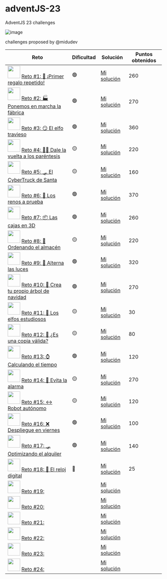 # adventJS-23
AdventJS 23 challenges

![image](https://github.com/sergitxu/adventJS-23/assets/16776855/8acbe2f2-9803-427c-bd0c-9a2b09605786)

challenges proposed by @midudev

| Reto | Dificultad | Solución | Puntos obtenidos |
| --- | --- | --- | --- |
| <img src="https://adventjs.dev/challenges-2023/1.png" width="40px"> [Reto #1: 🎁 ¡Primer regalo repetido!](https://adventjs.dev/es/challenges/2023/1) | 🟢 | [Mi solución](https://github.com/sergitxu/adventJS-23/blob/main/01%20Primer%20regalo%20repetido/01.js) | 260 |
|<img src="https://adventjs.dev/challenges-2023/12.png" width="40px">  [Reto #2: 🏭 Ponemos en marcha la fábrica](https://adventjs.dev/es/challenges/2023/2) | 🟢 | [Mi solución](https://github.com/sergitxu/adventJS-23/blob/main/02%20La%20fabrica%20en%20marcha/02.js) | 270 |
|<img src="https://adventjs.dev/challenges-2023/3.png" width="40px">  [Reto #3: 😏 El elfo travieso](https://adventjs.dev/es/challenges/2023/3) | 🟢 | [Mi solución](https://github.com/sergitxu/adventJS-23/blob/main/03%20El%20elfo%20travieso/03.js) | 360 |
|<img src="https://adventjs.dev/challenges-2023/4.png" width="40px">  [Reto #4: 😵‍💫 Dale la vuelta a los paréntesis](https://adventjs.dev/es/challenges/2023/4) | 🟡 | [Mi solución](https://github.com/sergitxu/adventJS-23/blob/main/04%20Dale%20vuelta%20a%20los%20parentesis/04.js) | 220 |
|<img src="https://adventjs.dev/challenges-2023/5.png" width="40px">  [Reto #5: 🛷 El CyberTruck de Santa](https://adventjs.dev/es/challenges/2023/5) | 🟡 | [Mi solución](https://github.com/sergitxu/adventJS-23/blob/main/05%20El%20Cybertruck%20de%20Santa/05.js) | 160 |
|<img src="https://adventjs.dev/challenges-2023/6.png" width="40px">  [Reto #6: 🦌 Los renos a prueba](https://adventjs.dev/es/challenges/2023/6) | 🟢 | [Mi solución](https://github.com/sergitxu/adventJS-23/blob/main/06%20Los%20renos%20a%20prueba/06.js) | 370 |
|<img src="https://adventjs.dev/challenges-2023/7.png" width="40px">  [Reto #7: 📦 Las cajas en 3D](https://adventjs.dev/es/challenges/2023/7) | 🟢 | [Mi solución](https://github.com/sergitxu/adventJS-23/blob/main/07%20cajas%20en%203D/07.js) | 260 |
|<img src="https://adventjs.dev/challenges-2023/8.png" width="40px">  [Reto #8: 🏬 Ordenando el almacén](https://adventjs.dev/es/challenges/2023/8) | 🟡 | [Mi solución](https://github.com/sergitxu/adventJS-23/blob/main/08%20Ordenando%20el%20almacen/08.js) | 220 |
|<img src="https://adventjs.dev/challenges-2023/9.png" width="40px">  [Reto #9: 🚦 Alterna las luces](https://adventjs.dev/es/challenges/2023/9) | 🟢 | [Mi solución](https://github.com/sergitxu/adventJS-23/blob/main/09%20Alterna%20las%20luces/09.js) | 320 |
| <img src="https://adventjs.dev/challenges-2023/10.png" width="40px">  [Reto #10: 🎄 Crea tu propio árbol de navidad](https://adventjs.dev/es/challenges/2023/10) | 🟢 | [Mi solución](https://github.com/sergitxu/adventJS-23/blob/main/10%20Crea%20tu%20propio%20arbol%20de%20Navidad/10.js) | 270 |
| <img src="https://adventjs.dev/challenges-2023/11.png" width="40px">  [Reto #11: 📖 Los elfos estudiosos](https://adventjs.dev/es/challenges/2023/11) | 🟡 | [Mi solución](https://github.com/sergitxu/adventJS-23/blob/main/11%20Los%20elfos%20estudiosos/11.js) | 30 |
| <img src="https://adventjs.dev/challenges-2023/12.png" width="40px">  [Reto #12: 📸 ¿Es una copia válida? ](https://adventjs.dev/es/challenges/2023/12) | 🟡 | [Mi solución](https://github.com/sergitxu/adventJS-23/blob/main/12%20copia%20valida/12.js) | 80 |
| <img src="https://adventjs.dev/challenges-2023/13.png" width="40px">  [Reto #13: ⌚️ Calculando el tiempo](https://adventjs.dev/es/challenges/2023/13) | 🟢 | [Mi solución](https://github.com/sergitxu/adventJS-23/blob/main/13%20calculando%20el%20tiempo/13.js) | 120 |
| <img src="https://adventjs.dev/challenges-2023/14.png" width="40px">  [Reto #14: 🚨 Evita la alarma](https://adventjs.dev/es/challenges/2023/14) | 🟡 | [Mi solución](https://github.com/sergitxu/adventJS-23/blob/main/14%20Evita%20la%20alarma/14.js) | 270 |
| <img src="https://adventjs.dev/challenges-2023/15.png" width="40px">  [Reto #15: ↔️ Robot autónomo](https://adventjs.dev/es/challenges/2023/15) | 🟡 | [Mi solución](https://github.com/sergitxu/adventJS-23/blob/main/15%20Robot%20autonomo/15.js) | 120 |
| <img src="https://adventjs.dev/challenges-2023/16.png" width="40px">  [Reto #16: ❌ Despliegue en viernes](https://adventjs.dev/es/challenges/2023/16) | 🟢 | [Mi solución](https://github.com/sergitxu/adventJS-23/blob/main/16%20Despliegue%20en%20Viernes/16.js) | 100 |
| <img src="https://adventjs.dev/challenges-2023/17.png" width="40px">  [Reto #17: 🛷 Optimizando el alquiler](https://adventjs.dev/es/challenges/2023/17) | 🟢 | [Mi solución](https://github.com/sergitxu/adventJS-23/blob/main/17%20Optimizando%20el%20alquiler/17.js) | 140 |
| <img src="https://adventjs.dev/challenges-2023/18.png" width="40px">  [Reto #18: 🔢 El reloj digital](https://adventjs.dev/es/challenges/2023/18) | 🔴 | [Mi solución](https://github.com/sergitxu/adventJS-23/blob/main/18%20Reloj%20digital/18.js) | 25 |
| <img src="https://adventjs.dev/challenges-2023/19.png" width="40px">  [Reto #19: ](https://adventjs.dev/es/challenges/2023/19) |  | [Mi solución]() |  |
| <img src="https://adventjs.dev/challenges-2023/20.png" width="40px">  [Reto #20: ](https://adventjs.dev/es/challenges/2023/20) |  | [Mi solución]() |  |
| <img src="https://adventjs.dev/challenges-2023/21.png" width="40px">  [Reto #21: ](https://adventjs.dev/es/challenges/2023/21) |  | [Mi solución]() |  |
| <img src="https://adventjs.dev/challenges-2023/22.png" width="40px">  [Reto #22: ](https://adventjs.dev/es/challenges/2023/22) |  | [Mi solución]() |  |
| <img src="https://adventjs.dev/challenges-2023/23.png" width="40px">  [Reto #23: ](https://adventjs.dev/es/challenges/2023/23) |  | [Mi solución]() |  |
| <img src="https://adventjs.dev/challenges-2023/24.png" width="40px">  [Reto #24: ](https://adventjs.dev/es/challenges/2023/24) |  | [Mi solución]() |  |
